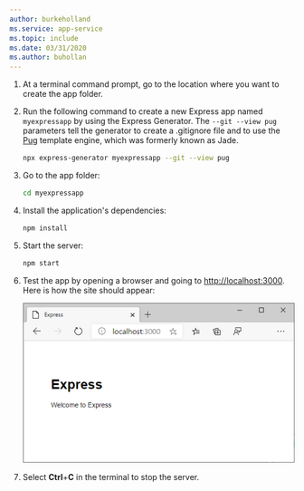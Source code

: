 ```yaml
---
author: burkeholland
ms.service: app-service  
ms.topic: include
ms.date: 03/31/2020
ms.author: buhollan
---
```


1. At a terminal command prompt, go to the location where you want to create the app folder.

1. Run the following command to create a new Express app named `myexpressapp` by using the Express Generator. The `--git --view pug` parameters tell the generator to create a .gitignore file and to use the [Pug](https://pugjs.org/api/getting-started.html) template engine, which was formerly known as Jade.

    ```bash
    npx express-generator myexpressapp --git --view pug
    ```

1. Go to the app folder:

    ```bash
    cd myexpressapp
    ```

1. Install the application's dependencies:

    ```bash
    npm install
    ```

1. Start the server:

    ```bash
    npm start
    ```

1. Test the app by opening a browser and going to [http://localhost:3000](http://localhost:3000). Here is how the site should appear:

    ![Running the Express application](../media/deploy-azure/express.png)

1. Select **Ctrl**+**C** in the terminal to stop the server.
 
